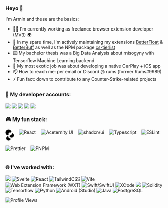 ### Heyo 👋

I'm Armin and these are the basics:

- 👨‍💻 I'm currently working as freelance browser extension developer (MV3) 🌍
- 🔭 In my spare time, I'm actively maintaining my extensions [BetterFloat](https://github.com/GODrums/BetterFloat) & [BetterBuff](https://github.com/GODrums/BetterBuff) as well as the NPM package [cs-tierlist](https://www.npmjs.com/package/cs-tierlist)
- ⌨️ My bachelor thesis was a Big Data Analysis about misogyny with Tensorflow Machine Learning backend
- 🌱 My most exotic job was about developing a native CarPlay + iOS app
- 📫 How to reach me: per email or Discord @ rums (former Rums#9989)
- ⚡ Fun fact: down to contribute to any Counter-Strike-related projects

### 🔗 My developer accounts:

<p align="left">
<a href="https://chrome.google.com/webstore/detail/betteresportal/iklnneabdldjlpgnpccikmcgnfedlnbi" target="blank"><img align="center" src="https://upload.wikimedia.org/wikipedia/commons/c/c5/Google_Chrome_Web_Store_icon_2015.svg" height="35" /></a>
<a href="https://addons.mozilla.org/en-US/firefox/user/18016139/" target="blank"><img align="center" src="https://upload.wikimedia.org/wikipedia/commons/a/a0/Firefox_logo%2C_2019.svg" height="35" /></a>
<a href="https://www.npmjs.com/~rums" target="blank"><img align="center" src="https://cdn.jsdelivr.net/gh/devicons/devicon/icons/npm/npm-original-wordmark.svg" height="35" /></a>
<a href="https://play.google.com/store/apps/developer?id=Armin+Stanitzok" target="blank"><img align="center" src="https://www.svgrepo.com/show/223032/playstore.svg" height="35" /></a>
<img align="center" src="https://www.svgrepo.com/show/353415/apple-app-store.svg" height="35" />

<br>

### 🎮 My fun stack:

<div style="display: flex; flex-direction: row; align-items: center; flex-wrap: wrap; gap: 1rem;">
<img align="center" src="./assets/plasmo.png" title="Plasmo" height="35">
<img align="center" src="https://api.iconify.design/logos:react.svg?color=%23888888" title="React" height="35">
<img align="center" src="https://avatars.githubusercontent.com/u/139895814?s=48&v=4" title="Aceternity UI" height="35">
<img align="center" src="https://ui.aceternity.com/_next/image?url=%2Flogo.png&w=64&q=75" title="shadcn/ui" height="35">
<img align="center" src="https://icongr.am/devicon/typescript-original.svg?size=128&color=currentColor" title="Typescript" height="35">
<img align="center" src="https://api.iconify.design/logos:eslint.svg?color=%23888888" title="ESLint" height="35">
<img align="center" src="https://api.iconify.design/logos:prettier.svg?color=%23888888" title="Prettier" height="35">
<img src="https://api.iconify.design/devicon:pnpm.svg" title="PNPM" height="35"/>
</div>

### 🌐 I've worked with:

<p align="left">
<img src="https://cdn.jsdelivr.net/gh/devicons/devicon/icons/typescript/typescript-original.svg" height="35"/>
<img src="https://cdn.jsdelivr.net/gh/devicons/devicon/icons/svelte/svelte-original.svg" title="Svelte" height="35" />
<img src="https://cdn.jsdelivr.net/gh/devicons/devicon/icons/react/react-original.svg" title="React" height="35"/>
<img src="https://api.iconify.design/skill-icons:tailwindcss-dark.svg?color=%23888888" title="TailwindCSS" height="35"/>
<img src="https://api.iconify.design/vscode-icons:file-type-vite.svg" title="Vite" height="35"/>
<img src="https://wxt.dev/logo.svg" title="Web Extension Framework (WXT)" height="35"/>
<img src="https://cdn.jsdelivr.net/gh/devicons/devicon/icons/swift/swift-original.svg" title="Swift/SwiftUI" height="35"/>
<img src="https://cdn.jsdelivr.net/gh/devicons/devicon/icons/xcode/xcode-original.svg" title="XCode" height="35"/>
<img src="https://cdn.jsdelivr.net/gh/devicons/devicon/icons/vscode/vscode-original.svg" height="35"/>
<img src="https://cdn.jsdelivr.net/gh/devicons/devicon/icons/solidity/solidity-original.svg" title="Solidity" height="35"/>
<img src="https://cdn.jsdelivr.net/gh/devicons/devicon/icons/tensorflow/tensorflow-original.svg" title="Tensorflow" height="35"/>
<img src="https://cdn.jsdelivr.net/gh/devicons/devicon/icons/python/python-original.svg" title="Python" height="35"/>
<img src="https://cdn.jsdelivr.net/gh/devicons/devicon/icons/android/android-original.svg" title="Android (Studio)" height="35"/>
<img src="https://cdn.jsdelivr.net/gh/devicons/devicon/icons/java/java-original.svg" title="Java" height="35"/>
<img src="https://cdn.jsdelivr.net/gh/devicons/devicon/icons/postgresql/postgresql-original.svg" title="PostgreSQL" height="35"/>

          
![Profile Views](https://komarev.com/ghpvc/?username=GODrums&color=blue)
